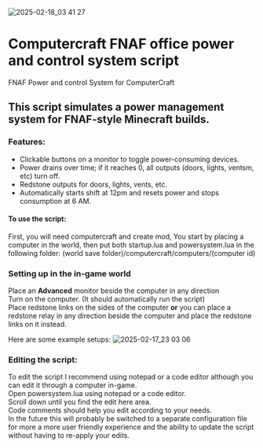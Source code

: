![2025-02-18_03 41 27](https://github.com/user-attachments/assets/c6b9bda9-2f9f-47d8-b629-f2e1f108dd0f)

# Computercraft FNAF office power and control system script
FNAF Power and control System for ComputerCraft

## This script simulates a power management system for FNAF-style Minecraft builds.

### Features:
* Clickable buttons on a monitor to toggle power-consuming devices.
* Power drains over time; if it reaches 0, all outputs (doors, lights, ventsm, etc) turn off.
* Redstone outputs for doors, lights, vents, etc.
* Automatically starts shift at 12pm and resets power and stops consumption at 6 AM.

#### To use the script:
First, you will need computercraft and create mod, You start by placing a computer in the world, then put both startup.lua and powersystem.lua in the following folder: (world save folder)/computercraft/computers/(computer id)

### Setting up in the in-game world
Place an **Advanced** monitor beside the computer in any direction\
Turn on the computer. (It should automatically run the script)\
Place redstone links on the sides of the computer **or** you can place a redstone relay in any direction beside the computer and place the redstone links on it instead.

Here are some example setups:
![2025-02-17_23 03 06](https://github.com/user-attachments/assets/a49ed0d5-1b67-4407-9db9-4134497e36cd)

### Editing the script:
To edit the script I recommend using notepad or a code editor although you can edit it through a computer in-game.\
Open powersystem.lua using notepad or a code editor.\
Scroll down until you find the edit here area.\
Code comments should help you edit according to your needs.\
In the future this will probably be switched to a separate configuration file for more a more user friendly experience and the ability to update the script without having to re-apply your edits.
